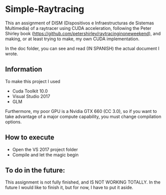 # Simple-Raytracing
This an assignment of DISM (Dispositivos e Infraestructuras de Sistemas Multimedia) of a raytracer using CUDA acceleration, following the Peter Shirley book (https://github.com/petershirley/raytracinginoneweekend), and making, or at least trying to make, my own CUDA implementation.

In the doc folder, you can see and read (IN SPANISH) the actual document I wrote.

## Information
To make this project I used
  - Cuda Toolkit 10.0
  - Visual Studio 2017
  - GLM

Furthermore, my poor GPU is a Nvidia GTX 660 (CC 3.0), so if you want to take advantage of a major compute capability, you must change compilation options.

## How to execute
  - Open the VS 2017 project folder
  - Compile and let the magic begin
  
## To do in the future:
This assignment is not fully finished, and IS NOT WORKING TOTALLY.
In the future I would like to finish it, but for now, I have to put it aside.
